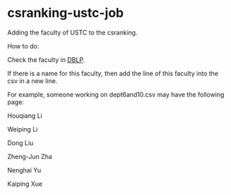 # csranking-ustc-job
Adding the faculty of USTC to the csranking.

How to do:

Check the faculty in [DBLP](http://dblp.uni-trier.de/search/).

If there is a name for this faculty, then add the line of this faculty into the csv in a new line.

For example, someone working on dept6and10.csv may have the following page:

Houqiang Li

Weiping Li

Dong Liu

Zheng-Jun Zha

Nenghai Yu

Kaiping Xue
